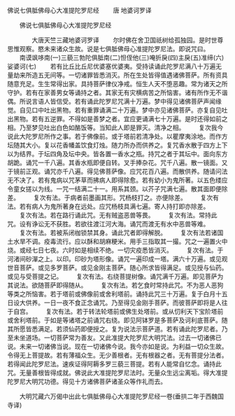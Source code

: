   佛说七俱胝佛母心大准提陀罗尼经
　　唐 地婆诃罗译




　　佛说七俱胝佛母心大准提陀罗尼经

　　　　大唐天竺三藏地婆诃罗译
　　尔时佛在舍卫国祇树给孤独园。是时世尊思惟观察。愍未来诸众生故。说是七俱胝佛母心准提陀罗尼法。即说咒曰。
　　南谟飒哆南(一)三藐三勃陀俱胝南(二)怛侄他(三)唵折戾(四)主戾(五)准缔(六)娑婆诃(七)
　　若有比丘比丘尼优婆塞优婆夷。受持读诵此陀罗尼满八十万遍无量劫来所造五无间等。一切诸罪皆悉消灭。所在生处皆得值遇诸佛菩萨。所有资具随意充足。生生常得出家。具持菩萨律仪净戒。恒生人天不堕恶趣。常为诸天之所守护。若有在家善男女等诵持之者。其家无有灾横病苦之所恼害。诸有所作无不谐偶。所说言语人皆信受。若有诵此陀罗尼咒满十万遍。梦中得见诸佛菩萨声闻缘觉。自见口中吐出黑物。若有重罪诵满二十万遍。梦中亦见诸佛菩萨。亦复自见吐出黑物。若有五逆罪。不得如是善梦之者。宜应更诵满七十万遍。是时还得如前之相。乃至梦见吐出白色如酪饭等。当知此人即是罪灭。清净之相。
　　复次我今说此大陀罗尼所作之事。若于佛像前。或于塔前若清净处。以瞿摩夷涂地。而作方坛随其大小。复以花香幡盖饮食灯烛。随力所办而供养之。复咒香水散于四方上下以为结界。于坛四角及坛中央。皆各置一香水之瓶。持咒之者于其坛中。面向东方胡跪。诵咒一千八遍。其香水瓶即便自转。叉手捧杂花。咒千八遍。散一镜面。又于镜前正观。诵咒亦千八遍。得见佛菩萨像。应咒花百八遍。而散供养。随请问法无不决了。若有鬼病以咒茅草而拂病人即得除愈。若有幼小为鬼所著。以五色缕应令童女搓以为线。一咒一结满二十一。用系其颈。以芥子咒满七遍。散其面即便除差。
　　复次有法。于病者前墨画其形。咒杨枝打之。亦便除差。
　　复次有法。若有病人为鬼所著身在远处。应咒杨枝具满七遍。寄人持打即亦除差。
　　复次有法。若在路行诵此咒。无有贼盗恶兽等畏。
　　复次有法。常持此咒。设有诤讼无不获胜。若欲往渡江河大海。诵咒而渡无有水中恶兽等难。
　　复次有法。若被系闭枷锁禁其身。诵此咒者即得解脱。
　　复次有法若诸国土水旱不调。疫毒流行。应以酥和胡麻粳米。用手三指取其一撮。咒之一遍置火中烧。或经七日七夜。六时如是相续不绝。一切灾疫悉皆消灭。
　　复次有法。于河渚间砂潬之上。以印。印砂为塔形像。诵咒一遍印成一塔。满六十万遍。或见观世音菩萨。或见多罗菩萨。或见金刚主菩萨。随心所求皆得满足。或见授与仙药。或见与受菩提之记。
　　复次有法。右绕菩提树像。诵咒满千万遍。即见菩萨为其说法。欲随菩萨即得随从。
　　复次有法。若乞食时常持此咒。不为恶人恶狗等类之所恼害。若于塔前或佛像前或舍利塔前。诵持此咒三十万遍。复于白月十五日设大供养。一日一夜不食正念诵咒。乃至得见金刚手菩萨。而彼菩萨即将是人往于自宫。
　　复次有法。若于转法轮塔前或佛生处塔前。或从忉利天下宝阶塔前或舍利塔前。于如是等诸塔之前诵咒右绕。即见阿钵罗是多菩萨及诃利底菩萨。随其所愿皆悉满足。若须仙药即便授之。复为说法示菩萨道。若有诵此陀罗尼者。乃至未坐道场。一切菩萨常为善友。又此准提大陀罗尼大明咒法。过去一切诸佛已说。未来一切诸佛当说。现在一切诸佛今说。我今亦如是说。为利益一切众生故。令得无上菩提故。若有薄福众生。无少善根者。无有根器之者。无有菩提分法者。若得闻此陀罗尼法。速疾证得阿耨多罗三藐三菩提。若有人能常自忆念。诵持此咒。无量善根皆得成就。佛说此大准提陀罗尼法时。无量众生远尘离垢。得大准提陀罗尼大明咒功德。得见十方诸佛菩萨诸圣众等作礼而去。

　　大明咒藏六万偈中出此七俱胝佛母心大准提陀罗尼经一卷(垂拱二年于西魏国寺译)


